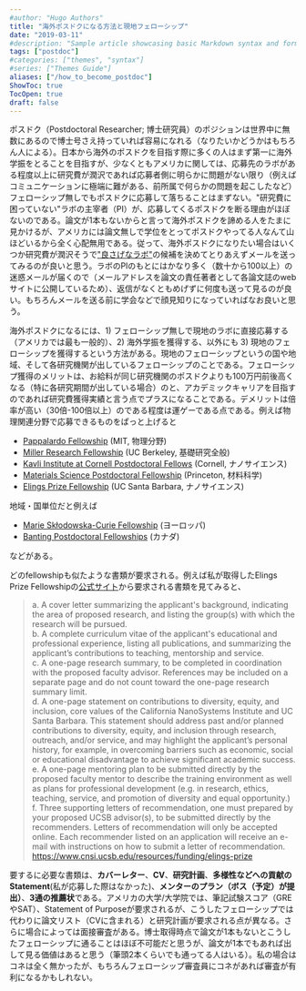 ```yaml
---
#author: "Hugo Authors"
title: "海外ポスドクになる方法と現地フェローシップ"
date: "2019-03-11"
#description: "Sample article showcasing basic Markdown syntax and formatting for HTML elements."
tags: ["postdoc"]
#categories: ["themes", "syntax"]
#series: ["Themes Guide"]
aliases: ["/how_to_become_postdoc"]
ShowToc: true
TocOpen: true
draft: false
---
```


ポスドク（Postdoctoral Researcher; 博士研究員）のポジションは世界中に無数にあるので博士号さえ持っていれば容易になれる（なりたいかどうかはもちろん人による）。日本から海外のポスドクを目指す際に多くの人はまず第一に海外学振をとることを目指すが、少なくともアメリカに関しては、応募先のラボがある程度以上に研究費が潤沢であれば応募者側に明らかに問題がない限り（例えばコミュニケーションに極端に難がある、前所属で何らかの問題を起こしたなど）フェローシップ無しでもポスドクに応募して落ちることはまずない。"研究費に困っていない"ラボの主宰者（PI）が、応募してくるポスドクを断る理由がほぼないのである。論文が1本もないからと言って海外ポスドクを諦める人をたまに見かけるが、アメリカには論文無しで学位をとってポスドクやってる人なんて山ほどいるから全く心配無用である。従って、海外ポスドクになりたい場合はいくつか研究費が潤沢そうで["良さげなラボ"](https://ys-blog.hatenadiary.com/entry/2021/07/07/152108)の候補を決めてとりあえずメールを送ってみるのが良いと思う。ラボのPIのもとにはかなり多く（数十から100以上）の迷惑メールが届くので（メールアドレスを論文の責任著者として各論文誌のwebサイトに公開しているため）、返信がなくともめげずに何度も送って見るのが良い。もちろんメールを送る前に学会などで顔見知りになっていればなお良いと思う。

海外ポスドクになるには、1) フェローシップ無しで現地のラボに直接応募する（アメリカでは最も一般的）、2) 海外学振を獲得する、以外にも 3) 現地のフェローシップを獲得するという方法がある。現地のフェローシップというの国や地域、そして各研究機関が出しているフェローシップのことである。フェローシップ獲得のメリットは、お給料が同じ研究機関のポスドクよりも100万円前後高くなる（特に各研究期間が出している場合）のと、アカデミックキャリアを目指すのであれば研究費獲得実績と言う点でプラスになることである。デメリットは倍率が高い（30倍-100倍以上）のである程度は運ゲーである点である。例えば物理関連分野で応募できるものをぱっと上げると

* [Pappalardo Fellowship](https://physics.mit.edu/research/pappalardo-fellowships-in-physics/) (MIT, 物理分野)
* [Miller Research Fellowship](https://miller.berkeley.edu/fellowship) (UC Berkeley, 基礎研究全般)
* [Kavli Institute at Cornell Postdoctoral Fellows](https://www.kicnano.cornell.edu/funding/postdocs/) (Cornell, ナノサイエンス)
* [Materials Science Postdoctoral Fellowship](https://pccm.princeton.edu/education/materials-science-postdoctoral-fellowship-competition) (Princeton, 材料科学)
* [Elings Prize Fellowship](https://www.cnsi.ucsb.edu/resources/funding/elings-prize) (UC Santa Barbara, ナノサイエンス)
  
地域・国単位だと例えば
* [Marie Skłodowska-Curie Fellowship](https://ec.europa.eu/research/mariecurieactions/actions/postdoctoral-fellowships) (ヨーロッパ)
* [Banting Postdoctoral Fellowships](https://banting.fellowships-bourses.gc.ca/en/home-accueil.html) (カナダ)

などがある。

どのfellowshipも似たような書類が要求される。例えば私が取得したElings Prize Fellowshipの[公式サイト](https://www.cnsi.ucsb.edu/resources/funding/elings-prize)から要求される書類を見てみると、

> a. A cover letter summarizing the applicant's background, indicating the area of proposed research, and listing the group(s) with which the research will be pursued.<br>
b. A complete curriculum vitae of the applicant's educational and professional experience, listing all publications, and summarizing the applicant’s contributions to teaching, mentorship and service.<br>
c. A one-page research summary, to be completed in coordination with the proposed faculty advisor.  References may be included on a separate page and do not count toward the one-page research summary limit.<br>
d. A one-page statement on contributions to diversity, equity, and inclusion, core values of the California NanoSystems Institute and UC Santa Barbara. This statement should address past and/or planned contributions to diversity, equity, and inclusion through research, outreach, and/or service, and may highlight the applicant’s personal history, for example, in overcoming barriers such as economic, social or educational disadvantage to achieve significant academic success.<br>
e. A one-page mentoring plan to be submitted directly by the proposed faculty mentor to describe the training environment as well as plans for professional development (e.g. in research, ethics, teaching, service, and promotion of diversity and equal opportunity.)<br>
f. Three supporting letters of recommendation, one must prepared by your proposed UCSB advisor(s), to be submitted directly by the recommenders.  Letters of recommendation will only be accepted online.  Each recommender listed on an application will receive an e-mail with instructions on how to submit a letter of recommendation.
https://www.cnsi.ucsb.edu/resources/funding/elings-prize

要するに必要な書類は、**カバーレター**、**CV**、**研究計画**、**多様性などへの貢献のStatement**(私が応募した際はなかった)、**メンターのプラン（ボス（予定）が提出）**、**3通の推薦状**である。アメリカの大学/大学院では、筆記試験スコア（GREやSAT）、Statement of Purposeが要求されるが、こうしたフェローシップでは代わりに論文リスト（CVに含まれる）と研究計画が要求される点が異なる。さらに場合によっては面接審査がある。博士取得時点で論文が1本もないとこうしたフェローシップに通ることはほぼ不可能だと思うが、論文が1本でもあれば出して見る価値はあると思う（筆頭2本くらいでも通ってる人はいる）。私の場合はコネは全く無かったが、もちろんフェローシップ審査員にコネがあれば審査が有利になるかもしれない。





